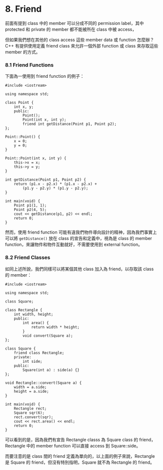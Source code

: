 # 8. Friend

前面有提到 class 中的 member 可以分成不同的 permission label，其中 protected 和 private 的 member 都不能被所在 class 中被 access，

但如果我們想在其他的 class access 這些 member data 或 function 怎麼辦？ C++ 有提供使用定義 friend class 來允許一個外部 function 或 class 來存取這些 member 的方式。

### 8.1 Friend Functions

下面為一使用到 friend function 的例子：

```
#include <iostream>

using namespace std;

class Point {
	int x, y;
	public:
		Point();
		Point(int x, int y);
		friend int getDistance(Point p1, Point p2);
};

Point::Point() {
	x = 0;
	y = 0;
}

Point::Point(int x, int y) {
	this->x = x;
	this->y = y;
}

int getDistance(Point p1, Point p2) {
	return (p1.x - p2.x) * (p1.x - p2.x) +
		(p1.y - p2.y) * (p1.y - p2.y);
}

int main(void) {
	Point p1(1, 1);
	Point p2(4, 5);
	cout << getDistance(p1, p2) << endl;
	return 0;
}
```

然而，使用 friend function 可能有違我們物件導向設計的精神，因為我們事實上可以將 ```getDistance()``` 放在 class 的宣告和定義中，視為是 class 的 member function，來讓物件和物件互動就好，不需要使用到 external function。

### 8.2 Friend Classes

如同上述所說，我們同樣可以將某個其他 class 加入為 friend，以存取該 class 的 member：

```
#include <iostream>

using namespace std;

class Square;

class Rectangle {
	int width, height;
	public:
		int area() {
			return width * height;
		}
		void convert(Square a);
};

class Square {
	friend class Rectangle;
	private:
		int side;
	public:
		Square(int a) : side(a) {}
};

void Rectangle::convert(Square a) {
	width = a.side;
	height = a.side;
}

int main(void) {
	Rectangle rect;
	Square sqr(6);
	rect.convert(sqr);
	cout << rect.area() << endl;
	return 0;
}
```

可以看到的是，因為我們有宣告 Rectangle classs 為 Square class 的 friend，Rectangle 中的 member function 可以直接 access 到 Square::side。

而要注意的是 class 間的 friend 定義為單向的，以上面的例子來說，Rectangle 是 Square 的 friend，但沒有特別指明，Square 就不為 Rectangle 的 friend。